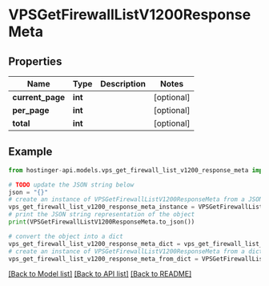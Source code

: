 # VPSGetFirewallListV1200ResponseMeta


## Properties

Name | Type | Description | Notes
------------ | ------------- | ------------- | -------------
**current_page** | **int** |  | [optional] 
**per_page** | **int** |  | [optional] 
**total** | **int** |  | [optional] 

## Example

```python
from hostinger-api.models.vps_get_firewall_list_v1200_response_meta import VPSGetFirewallListV1200ResponseMeta

# TODO update the JSON string below
json = "{}"
# create an instance of VPSGetFirewallListV1200ResponseMeta from a JSON string
vps_get_firewall_list_v1200_response_meta_instance = VPSGetFirewallListV1200ResponseMeta.from_json(json)
# print the JSON string representation of the object
print(VPSGetFirewallListV1200ResponseMeta.to_json())

# convert the object into a dict
vps_get_firewall_list_v1200_response_meta_dict = vps_get_firewall_list_v1200_response_meta_instance.to_dict()
# create an instance of VPSGetFirewallListV1200ResponseMeta from a dict
vps_get_firewall_list_v1200_response_meta_from_dict = VPSGetFirewallListV1200ResponseMeta.from_dict(vps_get_firewall_list_v1200_response_meta_dict)
```
[[Back to Model list]](../README.md#documentation-for-models) [[Back to API list]](../README.md#documentation-for-api-endpoints) [[Back to README]](../README.md)


